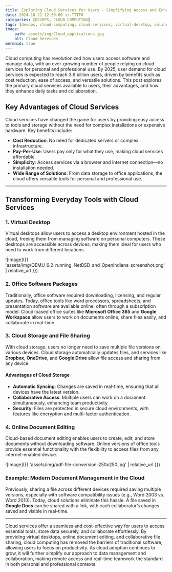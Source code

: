 ```yaml
--- 
title: Exploring Cloud Services for Users - Simplifying Access and Enhancing Collaboration
date: 2024-10-21 12:30:00 +/-TTTT0
categories: [DEVOPS, CLOUD_COMPUTING]
tags: [devops, cloud-computing, cloud-services, virtual-desktop, online-collaboration, cost-reduction, pay-per-use, cloud-storage, file-sharing, document-editing, microsoft-office-365, google-workspace, secure-file-sharing, user-demand, data-access]
image:
    path: assets/img/Cloud_applications.jpg
    alt: Cloud Services
mermaid: true
---
```


Cloud computing has revolutionized how users access software and manage data, with an ever-growing number of people relying on cloud services for personal and professional use. By 2025, user demand for cloud services is expected to reach 3.6 billion users, driven by benefits such as cost reduction, ease of access, and versatile solutions. This post explores the primary cloud services available to users, their advantages, and how they enhance daily tasks and collaboration.

## Key Advantages of Cloud Services

Cloud services have changed the game for users by providing easy access to tools and storage without the need for complex installations or expensive hardware. Key benefits include:

- **Cost Reduction**: No need for dedicated servers or complex infrastructure.
- **Pay-Per-Use**: Users pay only for what they use, making cloud services affordable.
- **Simplicity**: Access services via a browser and internet connection—no installation needed.
- **Wide Range of Solutions**: From data storage to office applications, the cloud offers versatile tools for personal and professional use.

---

## Transforming Everyday Tools with Cloud Services

### 1. Virtual Desktop

Virtual desktops allow users to access a desktop environment hosted in the cloud, freeing them from managing software on personal computers. These desktops are accessible across devices, making them ideal for users who need to work from different locations.

![Image]({{ 'assets/img/QEMU_6.2_running_NetBSD_and_OpenIndiana_screenshot.png' | relative_url }})

### 2. Office Software Packages

Traditionally, office software required downloading, licensing, and regular updates. Today, office tools like word processors, spreadsheets, and presentation software are available online, often through a subscription model. Cloud-based office suites like **Microsoft Office 365** and **Google Workspace** allow users to work on documents online, share files easily, and collaborate in real-time.

### 3. Cloud Storage and File Sharing

With cloud storage, users no longer need to save multiple file versions on various devices. Cloud storage automatically updates files, and services like **Dropbox**, **OneDrive**, and **Google Drive** allow file access and sharing from any device.

#### Advantages of Cloud Storage

- **Automatic Syncing**: Changes are saved in real-time, ensuring that all devices have the latest version.
- **Collaborative Access**: Multiple users can work on a document simultaneously, enhancing team productivity.
- **Security**: Files are protected in secure cloud environments, with features like encryption and multi-factor authentication.

### 4. Online Document Editing

Cloud-based document editing enables users to create, edit, and store documents without downloading software. Online versions of office tools provide essential functionality with the flexibility to access files from any internet-enabled device. 

![Image]({{ 'assets/img/pdf-file-conversion-250x250.jpg' | relative_url }})

### Example: Modern Document Management in the Cloud

Previously, sharing a file across different devices required saving multiple versions, especially with software compatibility issues (e.g., Word 2003 vs. Word 2010). Today, cloud solutions eliminate this hassle. A file saved in **Google Docs** can be shared with a link, with each collaborator’s changes saved and visible in real-time.

---
Cloud services offer a seamless and cost-effective way for users to access essential tools, store data securely, and collaborate effortlessly. By providing virtual desktops, online document editing, and collaborative file sharing, cloud computing has removed the barriers of traditional software, allowing users to focus on productivity. As cloud adoption continues to grow, it will further simplify our approach to data management and collaboration, making remote access and real-time teamwork the standard in both personal and professional contexts.
